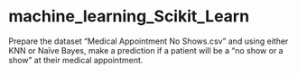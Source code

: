 # machine_learning_Scikit_Learn
Prepare the dataset “Medical Appointment No Shows.csv” and using either KNN or Naïve Bayes, make a prediction if a patient will be a “no show or a show” at their medical appointment. 
